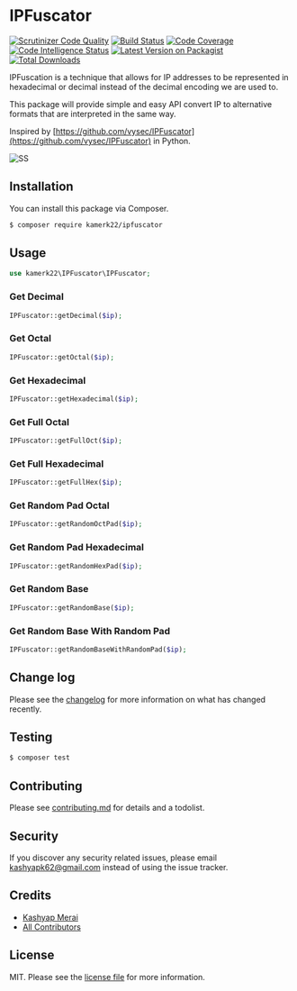 
# IPFuscator

[![Scrutinizer Code Quality](https://scrutinizer-ci.com/g/kamerk22/ipfuscator/badges/quality-score.png?b=master)](https://scrutinizer-ci.com/g/kamerk22/ipfuscator/?branch=master)
[![Build Status][ico-travis]][link-travis]
[![Code Coverage](https://scrutinizer-ci.com/g/kamerk22/ipfuscator/badges/coverage.png?b=master)](https://scrutinizer-ci.com/g/kamerk22/ipfuscator/?branch=master)
[![Code Intelligence Status](https://scrutinizer-ci.com/g/kamerk22/ipfuscator/badges/code-intelligence.svg?b=master)](https://scrutinizer-ci.com/code-intelligence)
[![Latest Version on Packagist][ico-version]][link-packagist]
[![Total Downloads][ico-downloads]][link-downloads]

IPFuscation is a technique that allows for IP addresses to be represented in hexadecimal or decimal instead of the decimal encoding we are used to. 

This package will provide simple and easy API convert IP to alternative formats that are interpreted in the same way.

Inspired by [https://github.com/vysec/IPFuscator](https://github.com/vysec/IPFuscator) in Python.

![SS](https://i.imgur.com/X9Yz5Ek.png)

## Installation

You can install this package via Composer.

``` bash
$ composer require kamerk22/ipfuscator
```

## Usage

```php
use kamerk22\IPFuscator\IPFuscator;
```

### Get Decimal 
```php
IPFuscator::getDecimal($ip);
```

### Get Octal
```php
IPFuscator::getOctal($ip);
```

### Get Hexadecimal
```php
IPFuscator::getHexadecimal($ip);
```

### Get Full Octal
```php
IPFuscator::getFullOct($ip);
```

### Get Full Hexadecimal
```php
IPFuscator::getFullHex($ip);
```

### Get Random Pad Octal
```php
IPFuscator::getRandomOctPad($ip);
```

### Get Random Pad Hexadecimal
```php
IPFuscator::getRandomHexPad($ip);
```

### Get Random Base
```php
IPFuscator::getRandomBase($ip);
```

### Get Random Base With Random Pad
```php
IPFuscator::getRandomBaseWithRandomPad($ip);
```
## Change log

Please see the [changelog](changelog.md) for more information on what has changed recently.

## Testing

``` bash
$ composer test
```

## Contributing

Please see [contributing.md](contributing.md) for details and a todolist.


## Security

If you discover any security related issues, please email kashyapk62@gmail.com instead of using the issue tracker.

## Credits

- [Kashyap Merai][link-author]
- [All Contributors][link-contributors]

## License

MIT. Please see the [license file](license.md) for more information.

[ico-version]: https://img.shields.io/packagist/v/kamerk22/ipfuscator.svg?style=flat-square
[ico-downloads]: https://img.shields.io/packagist/dt/kamerk22/ipfuscator.svg?style=flat-square
[ico-travis]: https://img.shields.io/travis/com/kamerk22/ipfuscator.svg?style=flat-square


[link-packagist]: https://packagist.org/packages/kamerk22/ipfuscator
[link-downloads]: https://packagist.org/packages/kamerk22/ipfuscator
[link-travis]: https://travis-ci.org/kamerk22/ipfuscator
[link-author]: https://github.com/kamerk22
[link-contributors]: ../../contributors]

